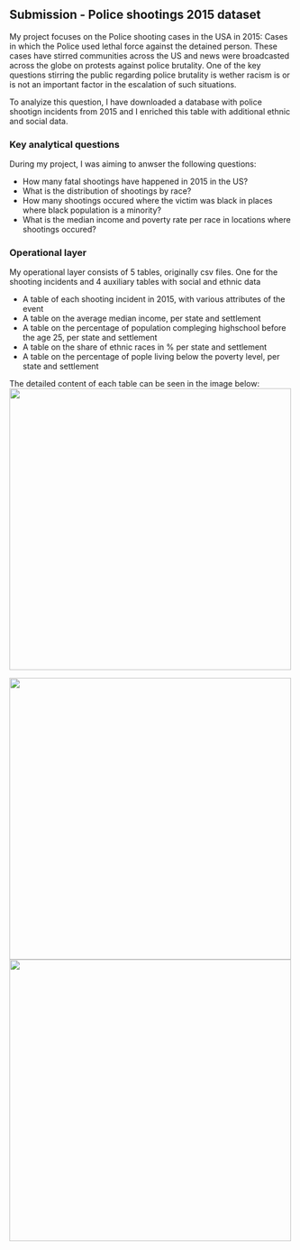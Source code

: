 ## Submission - Police shootings 2015 dataset

My project focuses on the Police shooting cases in the USA in 2015: Cases in which the Police used lethal force against the detained person. 
These cases have stirred communities across the US and news were broadcasted across the globe on protests against police brutality.
One of the key questions stirring the public regarding police brutality is wether racism is or is not an important factor in the escalation of such situations.

To analyize this question, I have downloaded a database with police shootign incidents from 2015 and I enriched this table with additional ethnic and social data.

### Key analytical questions

During my project, I was aiming to anwser the following questions:
 - How many fatal shootings have happened in 2015 in the US?
 - What is the distribution of shootings by race?
 - How many shootings occured where the victim was black in places where black population is a minority?
 - What is the median income and poverty rate per race in locations where shootings occured?

### Operational layer

My operational layer consists of 5 tables, originally csv files. One for the shooting incidents and 4 auxiliary tables with social and ethnic data

- A table of each shooting incident in 2015, with various attributes of the event
- A table on the average median income, per state and settlement
- A table on the percentage of population compleging highschool before the age 25, per state and settlement
- A table on the share of ethnic races in % per state and settlement
- A table on the percentage of pople living below the poverty level, per state and settlement

The detailed content of each table can be seen in the image below:
<img height= 500 src="https://github.com/DaniDataScience/Data_Engineering_HW/blob/main/Term_Project/Pictures/EER_diagram.png">


<img height= 500 src="https://github.com/DaniDataScience/Data_Engineering_HW/blob/main/Term_Project/Pictures/Analytics_plan.png">


<img height= 500 src="https://github.com/DaniDataScience/Data_Engineering_HW/blob/main/Term_Project/Pictures/Data_Warehouse.png">



